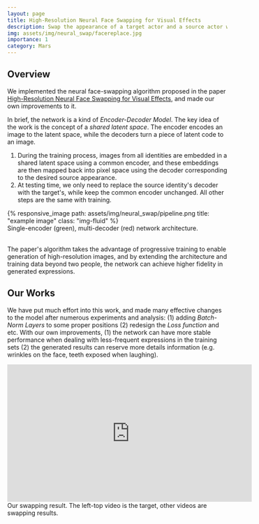 ```yaml
---
layout: page
title: High-Resolution Neural Face Swapping for Visual Effects
description: Swap the appearance of a target actor and a source actor while maintaining the target actor’s performance using deep neural network.
img: assets/img/neural_swap/facereplace.jpg
importance: 1
category: Mars
---
```


## Overview

We implemented the neural face-swapping algorithm proposed in the paper [High-Resolution Neural Face Swapping for Visual Effects](https://studios.disneyresearch.com/2020/06/29/high-resolution-neural-face-swapping-for-visual-effects/), and made our own improvements to it.

In brief, the network is a kind of *Encoder-Decoder Model*. The key idea of the work is the concept of a *shared  latent space*. The encoder encodes an image to the latent space, while the decoders turn a piece of latent code to an image. 

1. During the training process, images from all identities are embedded in a shared latent space using a common encoder, and these embeddings are then mapped back into pixel space using the decoder corresponding to the desired source appearance. 
2. At testing time, we only need to replace the source identity's decoder with the target's, while keep the common encoder unchanged. All other steps are the same with training.

<div class="row">
    <div class="col-sm mt-3 mt-md-0">
        {% responsive_image path: assets/img/neural_swap/pipeline.png title: "example image" class: "img-fluid" %}
    </div>
</div>
<div class="caption">
    Single-encoder (green), multi-decoder (red) network architecture. 
</div>
<br/>

The paper's algorithm takes the advantage of progressive training to enable generation of high-resolution images, and by extending the architecture and training data beyond two people, the network can achieve higher fidelity in generated expressions.



## Our Works

We have put much effort into this work, and made many effective changes to the model after numerous experiments and analysis: (1) adding *Batch-Norm Layers* to some proper positions (2) redesign the *Loss function* and etc. 
With our own improvements, (1) the network can have more stable performance when dealing with less-frequent expressions in the training sets (2) the generated results can reserve more details information (e.g. wrinkles on the face, teeth exposed when laughing).

<div class="row">
    <div class="col-sm mt-3 mt-md-0">
        <iframe width="560" height="315" src="https://www.youtube.com/embed/CqQME-OIbKY" title="YouTube video player" frameborder="0" allow="accelerometer; autoplay; clipboard-write; encrypted-media; gyroscope; picture-in-picture" allowfullscreen></iframe>
	</div>
<div class="caption">
    Our swapping result. The left-top video is the target, other videos are swapping results.
</div>



